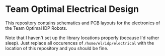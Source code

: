 # Team Optimal Electrical Design

This repository contains schematics and PCB layouts for the electronics of the
Team Optimal IDP Robots.

Note that I haven't set up the library locations properly (because I'd rather
sleep). Just replace all occurences of `/home/el/idp/electrical` with the
location of this repository and you should be fine.
